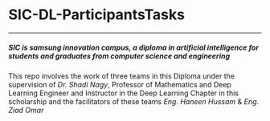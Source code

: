 # SIC-DL-ParticipantsTasks
_________________________________________________________________________________________
##### SIC is samsung innovation campus, a diploma in artificial intelligence for students and graduates from computer science and engineering
This repo involves the work of three  teams in this Diploma under the supervision of *Dr. Shadi Nagy*, Professor of Mathematics and Deep Learning Engineer and Instructor in the Deep Learning Chapter in this scholarship and the facilitators of these teams *Eng. Haneen Hussam* & *Eng. Ziad Omar*  
